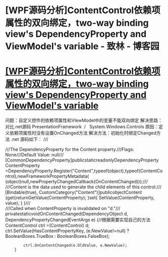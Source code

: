 
# [WPF源码分析]ContentControl依赖项属性的双向绑定，two-way binding view's DependencyProperty and ViewModel's variable - 致林 - 博客园






# [[WPF源码分析]ContentControl依赖项属性的双向绑定，two-way binding view's DependencyProperty and ViewModel's variable](https://www.cnblogs.com/bincoding/p/8342791.html)
问题：自定义控件的依赖项属性和VIewModel中的变量不能双向绑定
解决思路：对比.net源码 PresentationFramework  /   System.Windows.Controls
原因：定义依赖项属性时没有设置OnChanged方法
解决方法：初始化时绑定Changed方法
.net 源码如下：
///<summary>///The DependencyProperty for the Content property.///Flags:              None///Default Value:      null///</summary>[CommonDependencyProperty]publicstaticreadonlyDependencyProperty ContentProperty =DependencyProperty.Register("Content",typeof(object),typeof(ContentControl),newFrameworkPropertyMetadata(
                                (object)null,newPropertyChangedCallback(OnContentChanged)));///<summary>///Content is the data used to generate the child elements of this control.///</summary>[Bindable(true), CustomCategory("Content")]publicobjectContent
        {get{returnGetValue(ContentProperty); }set{ SetValue(ContentProperty, value); }
        }///<summary>///Called when ContentProperty is invalidated on "d."///</summary>privatestaticvoidOnContentChanged(DependencyObject d, DependencyPropertyChangedEventArgs e)
        {//根据需要实现自己的方法ContentControl ctrl =(ContentControl) d;
            ctrl.SetValue(HasContentPropertyKey, (e.NewValue!=null) ?BooleanBoxes.TrueBox : BooleanBoxes.FalseBox);
 
            ctrl.OnContentChanged(e.OldValue, e.NewValue);
        }





